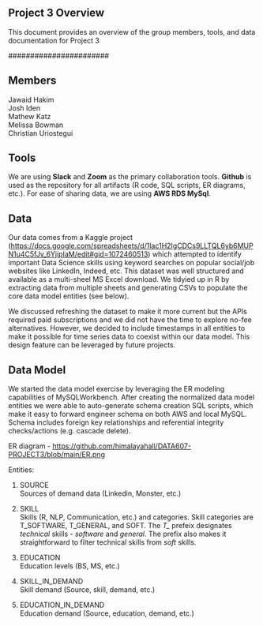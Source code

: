 ## Project 3 Overview

This document provides an overview of the group members, tools, and data documentation for Project 3

#######################

## Members

Jawaid Hakim  
Josh Iden  
Mathew Katz  
Melissa Bowman  
Christian Uriostegui

## Tools

We are using **Slack** and **Zoom** as the primary collaboration tools. **Github** is used as the repository for all artifacts (R code, SQL scripts, ER diagrams, etc.). For ease of sharing data, we are using **AWS RDS MySql**.

## Data

Our data comes from a Kaggle project (https://docs.google.com/spreadsheets/d/1lac1H2IgCDCs9LLTQL6yb6MUPN1u4C5fJv_6YjipIaM/edit#gid=1072460513) which attempted to identify important Data Science skills using keyword searches on popular social/job websites like LinkedIn, Indeed, etc. This dataset was well structured and available as a multi-sheel MS Excel download. We tidyied up in R by extracting data from multiple sheets and generating CSVs to populate the core data model entities (see below).  

We discussed refreshing the dataset to make it more current but the APIs required paid subscriptions and we did not have the time to explore no-fee alternatives. However, we decided to include timestamps in all entities to make it possible for time series data to coexist within our data model. This design feature can be leveraged by future projects.

## Data Model

We started the data model exercise by leveraging the ER modeling capabilities of MySQLWorkbench. After creating the normalized data model entities we were able to auto-generate schema creation SQL scripts, which make it easy to forward engineer schema on both AWS and local MySQL. Schema includes foreign key relationships and referential integrity checks/actions (e.g. cascade delete).

ER diagram - https://github.com/himalayahall/DATA607-PROJECT3/blob/main/ER.png

Entities:

1. SOURCE  
    Sources of demand data (Linkedin, Monster, etc.)
    
3. SKILL  
    Skills (R, NLP, Communication, etc.) and categories. Skill categories are T_SOFTWARE, T_GENERAL, and SOFT. The *T_* prefeix designates *technical* skills - *software* and *general*. The prefix also makes it straightforward to filter technical skills from *soft* skills. 
    
5. EDUCATION  
    Education levels (BS, MS, etc.)
    
7. SKILL_IN_DEMAND  
    Skill demand (Source, skill, demand, etc.)
    
9. EDUCATION_IN_DEMAND  
    Education demand (Source, education, demand, etc.)


